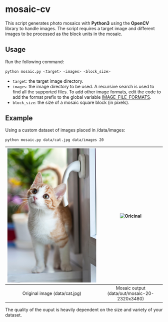 # mosaic-cv

This script generates photo mosaics with **Python3** using the **OpenCV** library to handle images.
The script requires a target image and different images to be processed as the block units in the mosaic.


## Usage

Run the following command:
```sh
python mosaic.py <target> <images> <block_size>
```

* `target`: the target image directory.
* `images`: the image directory to be used. A recursive search is used to find all the supported files.
To add other image formats, edit the code to add the format prefix to the global variable [IMAGE_FILE_FORMATS](https://github.com/nekrotzar/mosaic-cv/blob/master/mosaic.py#L9).
* `block_size`: the size of a mosaic square block (in pixels).

## Example
Using a custom dataset of images placed in /data/images:
```sh
python mosaic.py data/cat.jpg data/images 20
```

![Mosaic](data/cat.jpg "original")  |  ![Oricinal](data/out/mosaic-20-2320x3480.png "mosaic")
:-------------------------:|:-------------------------:
Original image (data/cat.jpg)             |  Mosaic output (data/out/mosaic-20-2320x3480)

The quality of the ouput is heavily dependent on the size and variety of your dataset.
